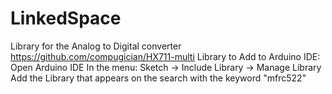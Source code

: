 # LinkedSpace

Library for the Analog to Digital converter https://github.com/compugician/HX711-multi
Library to Add to Arduino IDE:
	Open Arduino IDE
	In the menu: Sketch -> Include Library -> Manage Library 
	Add the Library that appears on the search with the keyword "mfrc522"